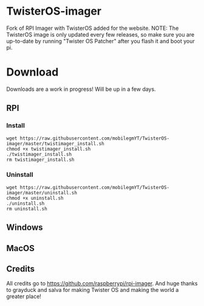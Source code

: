 # TwisterOS-imager
Fork of RPI Imager with TwisterOS added for the website. NOTE: The TwisterOS image is only updated every few releases, so make sure you are up-to-date by running "Twister OS Patcher" after you flash it and boot your pi.

# Download

Downloads are a work in progress! Will be up in a few days.
## RPI
### Install

```
wget https://raw.githubusercontent.com/mobilegmYT/TwisterOS-imager/master/twistimager_install.sh
chmod +x twistimager_install.sh
./twistimager_install.sh
rm twistimager_install.sh
```

### Uninstall

```
wget https://raw.githubusercontent.com/mobilegmYT/TwisterOS-imager/master/uninstall.sh
chmod +x uninstall.sh
./uninstall.sh
rm uninstall.sh
```

## Windows

## MacOS

## Credits
All credits go to https://github.com/raspberrypi/rpi-imager. And huge thanks to grayduck and salva for making Twister OS and making the world a greater place!
